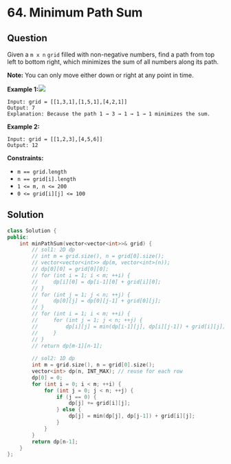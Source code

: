 # 64. Minimum Path Sum

## Question

Given a `m x n` `grid` filled with non-negative numbers, find a path from top left to bottom right, which minimizes the sum of all numbers along its path.

**Note:** You can only move either down or right at any point in time.

**Example 1:**![](https://assets.leetcode.com/uploads/2020/11/05/minpath.jpg)

```text
Input: grid = [[1,3,1],[1,5,1],[4,2,1]]
Output: 7
Explanation: Because the path 1 → 3 → 1 → 1 → 1 minimizes the sum.
```

**Example 2:**

```text
Input: grid = [[1,2,3],[4,5,6]]
Output: 12
```

**Constraints:**

* `m == grid.length`
* `n == grid[i].length`
* `1 <= m, n <= 200`
* `0 <= grid[i][j] <= 100`

## Solution

```cpp
class Solution {
public:
    int minPathSum(vector<vector<int>>& grid) {
        // sol1: 2D dp
        // int m = grid.size(), n = grid[0].size();
        // vector<vector<int>> dp(m, vector<int>(n));
        // dp[0][0] = grid[0][0];
        // for (int i = 1; i < m; ++i) {
        //     dp[i][0] = dp[i-1][0] + grid[i][0];
        // }
        // for (int j = 1; j < n; ++j) {
        //     dp[0][j] = dp[0][j-1] + grid[0][j];
        // }
        // for (int i = 1; i < m; ++i) {
        //     for (int j = 1; j < n; ++j) {
        //         dp[i][j] = min(dp[i-1][j], dp[i][j-1]) + grid[i][j];
        //     }
        // }
        // return dp[m-1][n-1];
        
        // sol2: 1D dp
        int m = grid.size(), n = grid[0].size();
        vector<int> dp(n, INT_MAX); // reuse for each row
        dp[0] = 0;
        for (int i = 0; i < m; ++i) {
            for (int j = 0; j < n; ++j) {
                if (j == 0) {
                    dp[j] += grid[i][j];
                } else {
                    dp[j] = min(dp[j], dp[j-1]) + grid[i][j];
                }
            }
        }
        return dp[n-1];
    }
};
```

